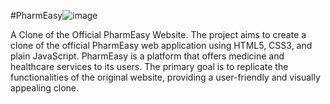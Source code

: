 #PharmEasy![image](https://github.com/Ashutosh-s07/EasyPharm/assets/104490701/12070ad7-ae76-40cb-a417-279ec1e1515a)

A Clone of the Official PharmEasy Website.
The project aims to create a clone of the official PharmEasy web application using HTML5, CSS3, and plain JavaScript.
PharmEasy is a platform that offers medicine and healthcare services to its users. 
The primary goal is to replicate the functionalities of the original website, providing a user-friendly and visually appealing clone.
